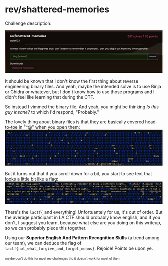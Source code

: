 # rev/shattered-memories

Challenge description: 

![chall](assets/image.png)

It should be known that I don't know the first thing about reverse engineering binary files. And yeah, maybe the intended solve is to use Binja or Ghidra or whatever, but I don't know how to use those programs and I didn't feel like learning that during the CTF.

So instead I vimmed the binary file. And yeah, you might be thinking *Is this guy insane?* to which I'd respond, "Probably."

The lovely thing about binary files is that they are basically covered head-to-toe in "^@" when you open them:
![alt text](assets/vim.png)

But it turns out that if you scroll down for a bit, you start to see text that looks a little bit like a flag:
![alt text](assets/flage.png)

There's the ``lactf{`` and everything! Unfortuantely for us, it's out of order. But the average participant in LA CTF should probably know english, and if you don't, I suggest you learn, because what else are you doing on this writeup, so we can probably piece this together.

Using our **Superior English And Pattern Recognition Skills** (a trend among our team), we can deduce the flag of ``lactf{not_what_forgive_and_forget_means}``. Rejoice! Points be upon ye.

<sup><sub>maybe don't do this for most rev challenges tho it doesn't work for most of them</sub></sup>